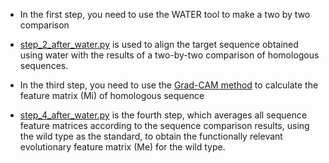 - In the first step, you need to use the WATER tool to make a two by two comparison
  
- [step_2_after_water.py](step_2_after_water.py) is used to align the target sequence obtained using water with the results of a two-by-two comparison of homologous sequences.

- In the third step, you need to use the [Grad-CAM method](../MECE.py) to calculate the feature matrix (Mi) of homologous sequence

- [step_4_after_water.py](step_2_after_water.py) is the fourth step, which averages all sequence feature matrices according to the sequence comparison results, using the wild type as the standard, to obtain the functionally relevant evolutionary feature matrix (Me) for the wild type.

